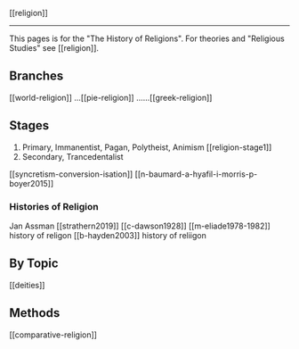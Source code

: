 [[religion]]

---

This pages is for the "The History of Religions". For theories and "Religious Studies" see [[religion]].


## Branches
[[world-religion]]
...[[pie-religion]]
......[[greek-religion]]


## Stages
1. Primary, Immanentist, Pagan, Polytheist, Animism [[religion-stage1]]
2. Secondary, Trancedentalist

[[syncretism-conversion-isation]]
[[n-baumard-a-hyafil-i-morris-p-boyer2015]]

### Histories of Religion
Jan Assman
[[strathern2019]]
[[c-dawson1928]]
[[m-eliade1978-1982]] history of religon
[[b-hayden2003]] history of reliigon

## By Topic
[[deities]]


## Methods
[[comparative-religion]]
